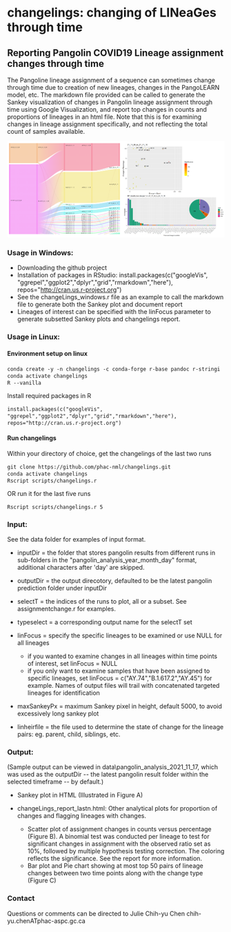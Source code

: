 # changelings: changing of LINeaGes through time
## Reporting Pangolin COVID19 Lineage assignment changes through time 
The Pangoline lineage assignment of a sequence can sometimes change through time due to creation of new lineages, changes in the PangoLEARN model, etc.
The markdown file provided can be called to generate the Sankey visualization of changes in Pangolin lineage assignment through time using Google Visualization, and report top changes in counts and proportions of lineages in an html file. Note that this is for examining changes in lineage assignment specifically, and not reflecting the total count of samples available.

<img src="scripts/output.png" alt="Output" width="1200"/>

### Usage in Windows:
  * Downloading the github project
  * Installation of packages in RStudio: install.packages(c("googleVis", "ggrepel","ggplot2","dplyr","grid","rmarkdown","here"), repos="http://cran.us.r-project.org")
  * See the changeLings_windows.r file as an example to call the markdown file to generate both the Sankey plot and document report 
  * Lineages of interest can be specified with the linFocus parameter to generate subsetted Sankey plots and changelings report.

### Usage in Linux: 
#### Environment setup on linux
```
conda create -y -n changelings -c conda-forge r-base pandoc r-stringi
conda activate changelings
R --vanilla
```
Install required packages in R
```
install.packages(c("googleVis", "ggrepel","ggplot2","dplyr","grid","rmarkdown","here"), repos="http://cran.us.r-project.org")
```

#### Run changelings
Within your directory of choice, get the changelings of the last two runs
```
git clone https://github.com/phac-nml/changelings.git
conda activate changelings
Rscript scripts/changelings.r
```
OR run it for the last five runs
```
Rscript scripts/changelings.r 5
```
 
### Input: 
  See the data folder for examples of input format.

  * inputDir = the folder that stores pangolin results from different runs in sub-folders in the "pangolin_analysis_year_month_day" format, additional characters after 'day' are skipped.

  * outputDir = the output direcotory, defaulted to be the latest pangolin prediction folder under inputDir
  
  * selectT = the indices of the runs to plot, all or a subset. See assignmentchange.r for examples.
  
  * typeselect = a corresponding output name for the selectT set
  
  * linFocus = specify the specific lineages to be examined or use NULL for all lineages
    + if you wanted to examine changes in all lineages within time points of interest, set linFocus = NULL 
    + if you only want to examine samples that have been assigned to specific lineages, set linFocus = c("AY.74","B.1.617.2","AY.45") for example. Names of output files will  trail with concatenated targeted lineages for identification
  
  * maxSankeyPx = maximum Sankey pixel in height, default 5000, to avoid excessively long sankey plot
  
  * linheirfile = the file used to determine the state of change for the lineage pairs: eg. parent, child, siblings, etc.
  
### Output: 
   (Sample output can be viewed in data\pangolin_analysis_2021_11_17, which was used as the outputDir -- the latest pangolin result folder within the selected timeframe -- by default.)
  
  * Sankey plot in HTML (Illustrated in Figure A)
  
  * changeLings_report_lastn.html: Other analytical plots for proportion of changes and flagging lineages with changes. 
    + Scatter plot of assignment changes in counts versus percentage (Figure B). A binomial test was conducted per lineage to test for significant changes in assignment with the observed ratio set as 10%, followed by multiple hypothesis testing correction. The coloring reflects the significance. See the report for more information.
    + Bar plot and Pie chart showing at most top 50 pairs of lineage changes between two time points along with the change type (Figure C)
 
### Contact
Questions or comments can be directed to Julie Chih-yu Chen chih-yu.chenATphac-aspc.gc.ca


